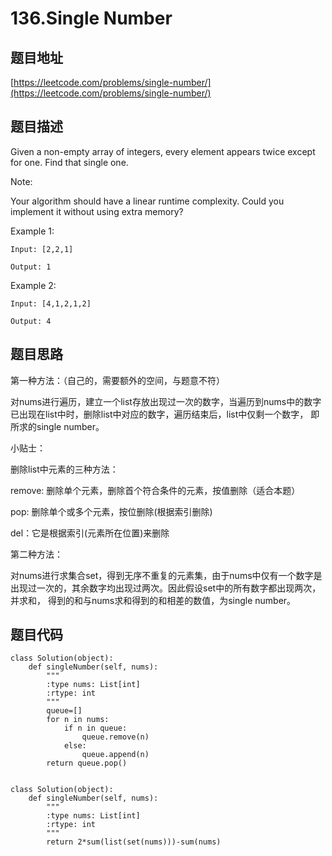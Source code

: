 136.Single Number
==================

题目地址
--------
[https://leetcode.com/problems/single-number/](https://leetcode.com/problems/single-number/)

题目描述
---------

Given a non-empty array of integers, every element appears twice except for one. Find that single one.

Note:

Your algorithm should have a linear runtime complexity. Could you implement it without using extra memory?

Example 1:
```
Input: [2,2,1]

Output: 1
```
Example 2:
```
Input: [4,1,2,1,2]

Output: 4
```

题目思路
---------

第一种方法：（自己的，需要额外的空间，与题意不符）

对nums进行遍历，建立一个list存放出现过一次的数字，当遍历到nums中的数字已出现在list中时，删除list中对应的数字，遍历结束后，list中仅剩一个数字，
即所求的single number。

小贴士：

删除list中元素的三种方法：

remove: 删除单个元素，删除首个符合条件的元素，按值删除（适合本题）

pop: 删除单个或多个元素，按位删除(根据索引删除)

del：它是根据索引(元素所在位置)来删除

第二种方法：

对nums进行求集合set，得到无序不重复的元素集，由于nums中仅有一个数字是出现过一次的，其余数字均出现过两次。因此假设set中的所有数字都出现两次，并求和，
得到的和与nums求和得到的和相差的数值，为single number。

题目代码
----------
```
class Solution(object):
    def singleNumber(self, nums):
        """
        :type nums: List[int]
        :rtype: int
        """
        queue=[]
        for n in nums:
            if n in queue:
                queue.remove(n)
            else:
                queue.append(n)
        return queue.pop()
        
```

```
class Solution(object):
    def singleNumber(self, nums):
        """
        :type nums: List[int]
        :rtype: int
        """
        return 2*sum(list(set(nums)))-sum(nums)
```
